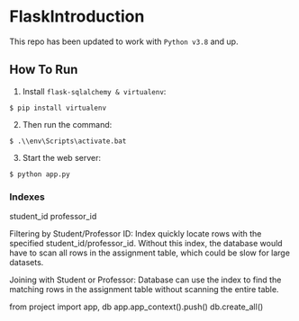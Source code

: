 # FlaskIntroduction

This repo has been updated to work with `Python v3.8` and up.

## How To Run

1. Install `flask-sqlalchemy & virtualenv`:

```
$ pip install virtualenv
```

2. Then run the command:

```
$ .\\env\Scripts\activate.bat
```

3. Start the web server:

```
$ python app.py
```

### Indexes

student_id
professor_id

Filtering by Student/Professor ID:
Index quickly locate rows with the specified student_id/professor_id. Without this index, the database would have to scan all rows in the assignment table, which could be slow for large datasets.

Joining with Student or Professor:
Database can use the index to find the matching rows in the assignment table without scanning the entire table.

from project import app, db
app.app_context().push()
db.create_all()
